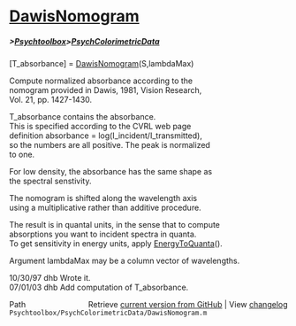 # [DawisNomogram](DawisNomogram)
##### >[Psychtoolbox](Psychtoolbox)>[PsychColorimetricData](PsychColorimetricData)

[T\_absorbance] = [DawisNomogram](DawisNomogram)(S,lambdaMax)  
  
Compute normalized absorbance according to the  
nomogram provided in Dawis, 1981, Vision Research,  
Vol. 21, pp. 1427-1430.  
  
T\_absorbance contains the absorbance.  
This is specified according to the CVRL web page  
definition absorbance = log(I\_incident/I\_transmitted),  
so the numbers are all positive.  The peak is normalized  
to one.  
  
For low density, the absorbance has the same shape as  
the spectral senstivity.  
  
The nomogram is shifted along the wavelength axis  
using a multiplicative rather than additive procedure.  
  
The result is in quantal units, in the sense that to compute  
absorptions you want to incident spectra in quanta.  
To get sensitivity in energy units, apply [EnergyToQuanta](EnergyToQuanta)().  
  
Argument lambdaMax may be a column vector of wavelengths.  
  
10/30/97 dhb  Wrote it.  
07/01/03 dhb  Add computation of T\_absorbance.  




<div class="code_header" style="text-align:right;">
  <span style="float:left;">Path&nbsp;&nbsp;</span> <span class="counter">Retrieve <a href=
  "https://raw.github.com/Psychtoolbox-3/Psychtoolbox-3/beta/Psychtoolbox/PsychColorimetricData/DawisNomogram.m">current version from GitHub</a> | View <a href=
  "https://github.com/Psychtoolbox-3/Psychtoolbox-3/commits/beta/Psychtoolbox/PsychColorimetricData/DawisNomogram.m">changelog</a></span>
</div>
<div class="code">
  <code>Psychtoolbox/PsychColorimetricData/DawisNomogram.m</code>
</div>

